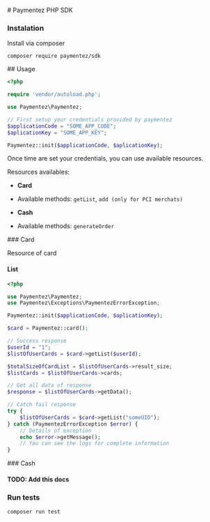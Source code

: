 # Paymentez PHP SDK

### Instalation

Install via composer

`composer require paymentez/sdk`

## Usage

```php
<?php

require 'vendor/autoload.php';

use Paymentez\Paymentez;

// First setup your credentials provided by paymentez
$applicationCode = "SOME_APP_CODE";
$aplicationKey = "SOME_APP_KEY";

Paymentez::init($applicationCode, $aplicationKey);
```

Once time are set your credentials, you can use available resources.

Resources availables:

- **Card** 
 * Available methods: `getList`, `add (only for PCI merchats)`
- **Cash**
 * Available methods: `generateOrder`

### Card

Resource of card

#### List

```php
<?php

use Paymentez\Paymentez;
use Paymentez\Exceptions\PaymentezErrorException;

Paymentez::init($applicationCode, $aplicationKey);

$card = Paymentez::card();

// Success response
$userId = "1";
$listOfUserCards = $card->getList($userId);

$totalSizeOfCardList = $listOfUserCards->result_size;
$listCards = $listOfUserCards->cards;

// Get all data of response
$response = $listOfUserCards->getData();

// Catch fail response
try {
	$listOfUserCards = $card->getList("someUID");
} catch (PaymentezErrorException $error) {
	// Details of exception
	echo $error->getMessage();
	// You can see the logs for complete information
}
```

### Cash

#### TODO: Add this docs

### Run tests

`composer run test`